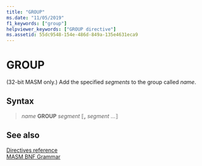 ```yaml
---
title: "GROUP"
ms.date: "11/05/2019"
f1_keywords: ["group"]
helpviewer_keywords: ["GROUP directive"]
ms.assetid: 55dc9548-154e-486d-849a-135e4631eca9
---
```

# GROUP

(32-bit MASM only.) Add the specified *segments* to the group called *name*.

## Syntax

> *name* **GROUP** *segment* ⟦__,__ *segment* ...⟧

## See also

[Directives reference](directives-reference.md)\
[MASM BNF Grammar](masm-bnf-grammar.md)
